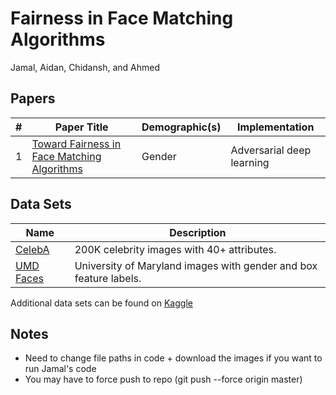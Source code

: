 # Fairness in Face Matching Algorithms
Jamal, Aidan, Chidansh, and Ahmed

## Papers
| # 	| Paper Title                                 	| Demographic(s) 	| Implementation            	|
|---	|---------------------------------------------	|----------------	|---------------------------	|
| 1 	| [Toward Fairness in Face Matching Algorithms](https://wp.comminfo.rutgers.edu/vsingh/wp-content/uploads/sites/110/2019/09/Workshop_paper_CameraReady.pdf) 	| Gender         	| Adversarial deep learning 	|


## Data Sets
| Name      	| Description                                                  	|
|-----------	|--------------------------------------------------------------	|
| [CelebA](http://mmlab.ie.cuhk.edu.hk/projects/CelebA.html)    	| 200K celebrity images with 40+ attributes.                   	|
| [UMD Faces](https://www.umdfaces.io/) 	| University of Maryland images with gender and box feature labels. 	|

Additional data sets can be found on [Kaggle](https://www.kaggle.com/c/deepfake-detection-challenge/discussion/121594)

## Notes
- Need to change file paths in code + download the images if you want to run Jamal's code
- You may have to force push to repo (git push --force origin master)
